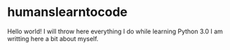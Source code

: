 # humanslearntocode
Hello world! I will throw here everything I do while learning Python 3.0
I am writting here a bit about myself.
